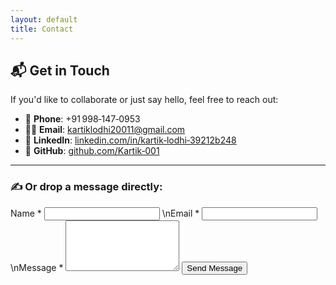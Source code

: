 ```yaml
---
layout: default
title: Contact
---
```


## 📬 Get in Touch

If you'd like to collaborate or just say hello, feel free to reach out:

- 📱 **Phone**: +91 998‑147‑0953  
- 🧑‍💻 **Email**: [kartiklodhi20011@gmail.com](mailto:kartiklodhi20011@gmail.com)  
- 💼 **LinkedIn**: [linkedin.com/in/kartik‑lodhi‑39212b248](https://www.linkedin.com/in/kartik-lodhi-39212b248/)  
- 🧠 **GitHub**: [github.com/Kartik‑001](https://github.com/Kartik-001)

---

### ✍️ Or drop a message directly:

<form action="https://formspree.io/f/mgvzlykj" method="POST" class="contact-form">
  <label>Name *</label>
  <input type="text" name="name" required>
  <label>\nEmail *</label>
  <input type="email" name="email" required>
  <label>\nMessage *</label>
  <textarea name="message" rows="5" required></textarea>
  <button type="submit">Send Message</button>
</form>
